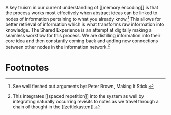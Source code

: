 A key truism in our current understanding of [[memory encoding]] is that the process works most effectively when abstract ideas can be linked to nodes of information pertaining to what you already know.[^1] This allows for better retrieval of information which is what transforms raw information into knowledge. The Shared Experience is an attempt at digitally making a seamless workflow for this process. We are distilling information into their core idea and then constantly coming back and adding new connections between other nodes in the information network.[^2]

# Footnotes
[^1]: See well fleshed out arguments by: Peter Brown, Making It Stick.
[^2]: This integrates [[spaced repetition]] into the system as well by integrating naturally occurring revisits to notes as we travel through a chain of thought in the [[zettlekasten]].